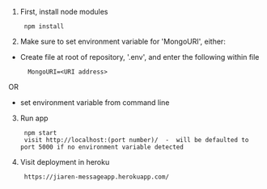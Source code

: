 1. First, install node modules

		npm install
		
2. Make sure to set environment variable for 'MongoURI', either:
- Create file at root of repository, '.env', and enter the following within file

		MongoURI=<URI address>

OR

- set environment variable from command line

3. Run app

		npm start
		visit http://localhost:(port number)/  -  will be defaulted to port 5000 if no environment variable detected
		
4. Visit deployment in heroku

		https://jiaren-messageapp.herokuapp.com/
